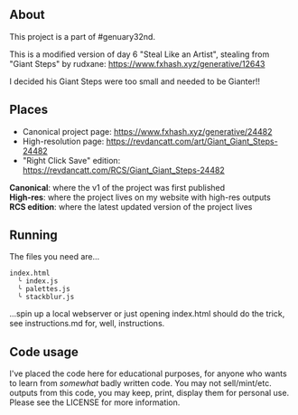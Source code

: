 ## About

This project is a part of #genuary32nd.

This is a modified version of day 6 "Steal Like an Artist", stealing from "Giant Steps" by rudxane: https://www.fxhash.xyz/generative/12643

I decided his Giant Steps were too small and needed to be Gianter!!

## Places

* Canonical project page: https://www.fxhash.xyz/generative/24482
* High-resolution page: https://revdancatt.com/art/Giant_Giant_Steps-24482
* "Right Click Save" edition: https://revdancatt.com/RCS/Giant_Giant_Steps-24482

**Canonical**: where the v1 of the project was first published  
**High-res**: where the project lives on my website with high-res outputs  
**RCS edition**: where the latest updated version of the project lives

## Running

The files you need are...

```
index.html
  ╰ index.js
  ╰ palettes.js
  ╰ stackblur.js
```

...spin up a local webserver or just opening index.html should do the trick, see instructions.md for, well, instructions.

## Code usage

I've placed the code here for educational purposes, for anyone who wants to learn from _somewhat_ badly written code. You may not sell/mint/etc. outputs from this code, you may keep, print, display them for personal use. Please see the LICENSE for more information.
